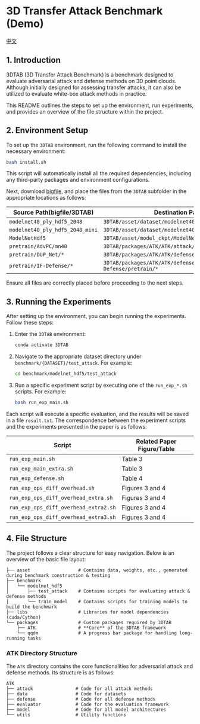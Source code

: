 # 3D Transfer Attack Benchmark (Demo)

[中文](https://github.com/the-full/OPS/blob/main/3DTAB/README_zh.md)

## 1. Introduction

3DTAB (3D Transfer Attack Benchmark) is a benchmark designed to evaluate adversarial attack and defense methods on 3D point clouds. Although initially designed for assessing transfer attacks, it can also be utilized to evaluate white-box attack methods in practice.

This README outlines the steps to set up the environment, run experiments, and provides an overview of the file structure within the project.

## 2. Environment Setup

To set up the `3DTAB` environment, run the following command to install the necessary environment:

```bash
bash install.sh
```

This script will automatically install all the required dependencies, including any third-party packages and environment configurations.

Next, download [bigfile](https://drive.google.com/file/d/1uC9ZNWR7VuDlqPzMQTmC787KB7QrPofi/view?usp=drive_link), and place the files from the `3DTAB` subfolder in the appropriate locations as follows:

| Source Path(bigfile/3DTAB)             | Destination Path                                                                                    |
|----------------------------------------|-----------------------------------------------------------------------------------------------------|
| `modelnet40_ply_hdf5_2048`             | `3DTAB/asset/dataset/modelnet40_ply_hdf5_2048`                                                      |
| `modelnet40_ply_hdf5_2048_mini`        | `3DTAB/asset/dataset/modelnet40_ply_hdf5_2048_mini`                                                 |
| `ModelNetHdf5`                         | `3DTAB/asset/model_ckpt/ModelNetHdf5`                                                               |
| `pretrain/AdvPC/mn40`                  | `3DTAB/packages/ATK/ATK/attack/AdvPC/pretrain/mn40`                                                 |
| `pretrain/DUP_Net/*`                   | `3DTAB/packages/ATK/ATK/defense/DUP_Net/pretrain/*`                                               |
| `pretrain/IF-Defense/*`                | `3DTAB/packages/ATK/ATK/defense/IF-Defense/pretrain/*`                                            |

Ensure all files are correctly placed before proceeding to the next steps.

## 3. Running the Experiments

After setting up the environment, you can begin running the experiments. Follow these steps:

1. Enter the `3DTAB` environment:

   ```bash  
   conda activate 3DTAB 
   ```

2. Navigate to the appropriate dataset directory under `benchmark/{DATASET}/test_attack`. For example:

   ```bash
   cd benchmark/modelnet_hdf5/test_attack
   ```

3. Run a specific experiment script by executing one of the `run_exp_*.sh` scripts. For example:

   ```bash
   bash run_exp_main.sh
   ```

Each script will execute a specific evaluation, and the results will be saved in a file `result.txt`. The correspondence between the experiment scripts and the experiments presented in the paper is as follows:

| Script                               | Related Paper Figure/Table          |
|--------------------------------------|-----------------------------------------------|
| `run_exp_main.sh`                    | Table 3                                       |
| `run_exp_main_extra.sh`              | Table 3                                       |
| `run_exp_defense.sh`                 | Table 4                                       |
| `run_exp_ops_diff_overhead.sh`       | Figures 3 and 4                               |
| `run_exp_ops_diff_overhead_extra.sh` | Figures 3 and 4                               |
| `run_exp_ops_diff_overhead_extra2.sh`| Figures 3 and 4                               |
| `run_exp_ops_diff_overhead_extra3.sh`| Figures 3 and 4                               |

## 4. File Structure

The project follows a clear structure for easy navigation. Below is an overview of the basic file layout:

```
├── asset                  # Contains data, weights, etc., generated during benchmark construction & testing
├── benchmark
│   └── modelnet_hdf5
│       ├── test_attack    # Contains scripts for evaluating attack & defense methods
│       └── train_model    # Contains scripts for training models to build the benchmark
├── libs                   # Libraries for model dependencies (cuda/Cython)
└── packages               # Custom packages required by 3DTAB
    ├── ATK                # **Core** of the 3DTAB framework
    └── qqdm               # A progress bar package for handling long-running tasks
```

### ATK Directory Structure

The `ATK` directory contains the core functionalities for adversarial attack and defense methods. Its structure is as follows:

```
ATK
├── attack                # Code for all attack methods
├── data                  # Code for datasets
├── defense               # Code for all defense methods
├── evaluator             # Code for the evaluation framework
├── model                 # Code for all model architectures
└── utils                 # Utility functions
```
